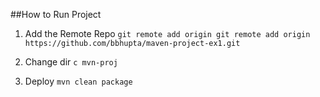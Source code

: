 ##How to Run Project

1. Add the Remote Repo `git remote add origin git remote add origin https://github.com/bbhupta/maven-project-ex1.git`

2. Change dir `c mvn-proj`

3. Deploy `mvn clean package`